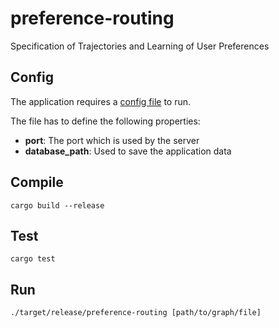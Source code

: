 <!-- [![Build Status](https://travis-ci.com/sinpat/preference-routing.svg?branch=master)](https://travis-ci.com/sinpat/preference-routing) -->

# preference-routing
Specification of Trajectories and Learning of User Preferences

## Config
The application requires a [config file](config.toml) to run.

The file has to define the following properties:
- **port**: The port which is used by the server
- **database_path**: Used to save the application data

## Compile

`cargo build --release`

## Test

`cargo test`

## Run

`./target/release/preference-routing [path/to/graph/file]`
